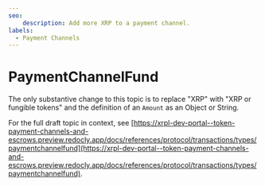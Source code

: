 ```yaml
---
seo:
    description: Add more XRP to a payment channel.
labels:
  - Payment Channels
---
```

# PaymentChannelFund

The only substantive change to this topic is to replace "XRP" with "XRP or fungible tokens" and the definition of an `Amount` as an Object or String.

For the full draft topic in context, see [https://xrpl-dev-portal--token-payment-channels-and-escrows.preview.redocly.app/docs/references/protocol/transactions/types/paymentchannelfund](https://xrpl-dev-portal--token-payment-channels-and-escrows.preview.redocly.app/docs/references/protocol/transactions/types/paymentchannelfund).
